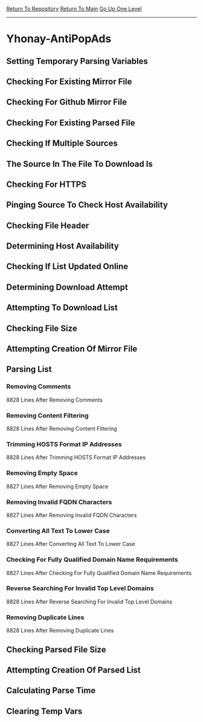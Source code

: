 [Return To Repository](https://github.com/deathbybandaid/piholeparser/)
[Return To Main](https://github.com/deathbybandaid/piholeparser/blob/master/RecentRunLogs/Mainlog.md)
[Go Up One Level](https://github.com/deathbybandaid/piholeparser/blob/master/RecentRunLogs/TopLevelScripts/30-Processing-External-Blacklists.md)
____________________________________
# Yhonay-AntiPopAds
## Setting Temporary Parsing Variables
## Checking For Existing Mirror File
## Checking For Github Mirror File
## Checking For Existing Parsed File
## Checking If Multiple Sources
## The Source In The File To Download Is
## Checking For HTTPS
## Pinging Source To Check Host Availability
## Checking File Header
## Determining Host Availability
## Checking If List Updated Online
## Determining Download Attempt
## Attempting To Download List
## Checking File Size
## Attempting Creation Of Mirror File
## Parsing List
### Removing Comments
8828 Lines After Removing Comments
### Removing Content Filtering
8828 Lines After Removing Content Filtering
### Trimming HOSTS Format IP Addresses
8828 Lines After Trimming HOSTS Format IP Addresses
### Removing Empty Space
8827 Lines After Removing Empty Space
### Removing Invalid FQDN Characters
8827 Lines After Removing Invalid FQDN Characters
### Converting All Text To Lower Case
8827 Lines After Converting All Text To Lower Case
### Checking For Fully Qualified Domain Name Requirements
8827 Lines After Checking For Fully Qualified Domain Name Requirements
### Reverse Searching For Invalid Top Level Domains
8828 Lines After Reverse Searching For Invalid Top Level Domains
### Removing Duplicate Lines
8828 Lines After Removing Duplicate Lines
## Checking Parsed File Size
## Attempting Creation Of Parsed List
## Calculating Parse Time
## Clearing Temp Vars
